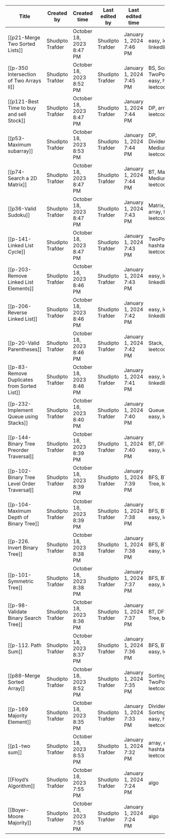|Title|Created by|Created time|Last edited by|Last edited time|Tags|
|---|---|---|---|---|---|
|[[p21-Merge Two Sorted Lists]]|Shudipto Trafder|October 18, 2023 8:47 PM|Shudipto Trafder|January 1, 2024 7:46 PM|easy, leetcode, linkedlist, recursion|
|[[p-350 Intersection of Two Arrays II]]|Shudipto Trafder|October 18, 2023 8:52 PM|Shudipto Trafder|January 1, 2024 7:45 PM|BS, Sorting, TwoPointer, array, easy, hashtable, leetcode|
|[[p121-Best Time to buy and sell Stock]]|Shudipto Trafder|October 18, 2023 8:47 PM|Shudipto Trafder|January 1, 2024 7:44 PM|DP, array, easy, leetcode|
|[[p53-Maximum subarray]]|Shudipto Trafder|October 18, 2023 8:53 PM|Shudipto Trafder|January 1, 2024 7:44 PM|DP, DivideAndConquer, Medium, array, leetcode|
|[[p74-Search a 2D Matrix]]|Shudipto Trafder|October 18, 2023 8:47 PM|Shudipto Trafder|January 1, 2024 7:44 PM|BT, Matrix, Medium, array, leetcode|
|[[p36-Valid Sudoku]]|Shudipto Trafder|October 18, 2023 8:47 PM|Shudipto Trafder|January 1, 2024 7:43 PM|Matrix, Medium, array, hashtable, leetcode|
|[[p-141-Linked List Cycle]]|Shudipto Trafder|October 18, 2023 8:47 PM|Shudipto Trafder|January 1, 2024 7:43 PM|TwoPointer, easy, hashtable, leetcode, linkedlist|
|[[p-203-Remove Linked List Elements]]|Shudipto Trafder|October 18, 2023 8:46 PM|Shudipto Trafder|January 1, 2024 7:43 PM|easy, leetcode, linkedlist, recursion|
|[[p-206-Reverse Linked List]]|Shudipto Trafder|October 18, 2023 8:46 PM|Shudipto Trafder|January 1, 2024 7:42 PM|easy, leetcode, linkedlist, recursion|
|[[p-20-Valid Parentheses]]|Shudipto Trafder|October 18, 2023 8:46 PM|Shudipto Trafder|January 1, 2024 7:42 PM|Stack, String, easy, leetcode|
|[[p-83- Remove Duplicates from Sorted List]]|Shudipto Trafder|October 18, 2023 8:46 PM|Shudipto Trafder|January 1, 2024 7:41 PM|easy, leetcode, linkedlist|
|[[p-232- Implement Queue using Stacks]]|Shudipto Trafder|October 18, 2023 8:40 PM|Shudipto Trafder|January 1, 2024 7:40 PM|Queue, Stack, easy, leetcode|
|[[p-144- Binary Tree Preorder Traversal]]|Shudipto Trafder|October 18, 2023 8:39 PM|Shudipto Trafder|January 1, 2024 7:40 PM|BT, DFS, Stack, easy, leetcode|
|[[p-102-Binary Tree Level Order Traversal]]|Shudipto Trafder|October 18, 2023 8:39 PM|Shudipto Trafder|January 1, 2024 7:39 PM|BFS, BT, Medium, Tree, leetcode|
|[[p-104- Maximum Depth of Binary Tree]]|Shudipto Trafder|October 18, 2023 8:39 PM|Shudipto Trafder|January 1, 2024 7:38 PM|BFS, BT, DFS, easy, leetcode|
|[[p-226. Invert Binary Tree]]|Shudipto Trafder|October 18, 2023 8:38 PM|Shudipto Trafder|January 1, 2024 7:38 PM|BFS, BT, DFS, Tree, easy, leetcode|
|[[p-101- Symmetric Tree]]|Shudipto Trafder|October 18, 2023 8:38 PM|Shudipto Trafder|January 1, 2024 7:37 PM|BFS, BT, DFS, Tree, easy, leetcode|
|[[p-98- Validate Binary Search Tree]]|Shudipto Trafder|October 18, 2023 8:36 PM|Shudipto Trafder|January 1, 2024 7:37 PM|BT, DFS, Medium, Tree, bst, leetcode|
|[[p-112. Path Sum]]|Shudipto Trafder|October 18, 2023 8:37 PM|Shudipto Trafder|January 1, 2024 7:36 PM|BFS, BT, Tree, easy, leetcode|
|[[p88-Merge Sorted Array]]|Shudipto Trafder|October 18, 2023 8:52 PM|Shudipto Trafder|January 1, 2024 7:35 PM|Sorting, TwoPointer, easy, leetcode|
|[[p-169 Majority Element]]|Shudipto Trafder|October 18, 2023 8:35 PM|Shudipto Trafder|January 1, 2024 7:33 PM|DivideAndConquer, Sorting, array, easy, hashtable, leetcode|
|[[p1-two sum]]|Shudipto Trafder|October 18, 2023 8:53 PM|Shudipto Trafder|January 1, 2024 7:32 PM|array, easy, hashtable, leetcode|
|[[Floyd’s Algorithm]]|Shudipto Trafder|October 18, 2023 7:55 PM|Shudipto Trafder|January 1, 2024 7:24 PM|algo|
|[[Boyer-Moore Majority]]|Shudipto Trafder|October 18, 2023 7:55 PM|Shudipto Trafder|January 1, 2024 7:24 PM|algo|